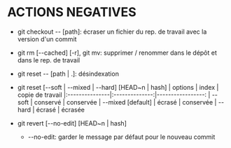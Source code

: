 # ACTIONS NEGATIVES

* git checkout -- [path]: écraser un fichier du rep. de travail avec la version d'un commit
* git rm [--cached] [-r], git mv: supprimer / renommer dans le dépôt et dans le rep. de travail
* git reset -- [path | .]: désindexation

* git reset [--soft | --mixed | --hard] [HEAD~n | hash]
  | options       | index        | copie de travail
  |:---------------|:--------------:|-----------------:
  | --soft        | conservé     | conservée
  | --mixed [default] | écrasé   | conservée
  | --hard        | écrasé       | écrasée


* git revert [--no-edit] [HEAD~n | hash]
  - --no-edit: garder le message par défaut pour le nouveau commit